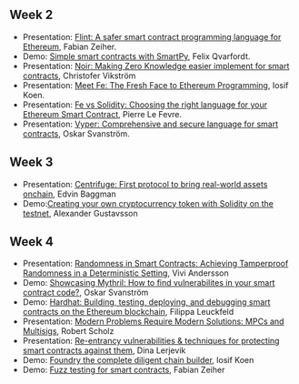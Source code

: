 ## Week 2
* Presentation: [Flint: A safer smart contract programming language for Ethereum](https://github.com/KTH/programmable-society/pull/37), Fabian Zeiher.
* Demo: [Simple smart contracts with SmartPy](https://github.com/KTH/programmable-society/pull/38), Felix Qvarfordt.
* Presentation: [Noir: Making Zero Knowledge easier implement for smart contracts](https://github.com/KTH/programmable-society/pull/39), Christofer Vikström
* Presentation: [Meet Fe: The Fresh Face to Ethereum Programming](https://github.com/KTH/programmable-society/pull/41), Iosif Koen.
* Presentation: [Fe vs Solidity: Choosing the right language for your Ethereum Smart Contract](https://github.com/KTH/programmable-society/pull/40), Pierre Le Fevre.
* Presentation: [Vyper: Comprehensive and secure language for smart contracts](https://github.com/KTH/programmable-society/pull/42), Oskar Svanström.

## Week 3
* Presentation: [Centrifuge: First protocol to bring real-world assets onchain](https://github.com/KTH/programmable-society/pull/48), Edvin Baggman
* Demo:[Creating your own cryptocurrency token with Solidity on the testnet](https://github.com/KTH/programmable-society/pull/50), Alexander Gustavsson

## Week 4
* Presentation: [Randomness in Smart Contracts: Achieving Tamperproof Randomness in a Deterministic Setting](https://github.com/KTH/programmable-society/pull/49), Vivi Andersson
* Demo: [Showcasing Mythril: How to find vulnerabilites in your smart contract code?](https://github.com/KTH/programmable-society/pull/57), Oskar Svanström
* Demo: [Hardhat: Building, testing, deploying, and debugging smart contracts on the Ethereum blockchain](https://github.com/KTH/programmable-society/pull/61), Filippa Leuckfeld
* Presentation: [Modern Problems Require Modern Solutions: MPCs and Multisigs](https://github.com/KTH/programmable-society/pull/63), Robert Scholz
* Presentation: [Re-entrancy vulnerabilities & techniques for protecting smart contracts against them](https://github.com/KTH/programmable-society/pull/67), Dina Lerjevik
* Demo: [Foundry the complete diligent chain builder](https://github.com/KTH/programmable-society/pull/55), Iosif Koen
* Demo: [Fuzz testing for smart contracts](https://github.com/KTH/programmable-society/pull/64), Fabian Zeiher
